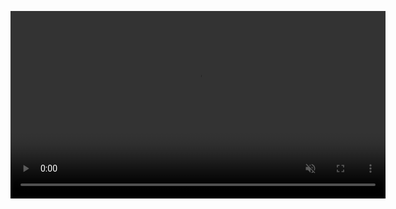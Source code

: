 <video src="https://github.com/user-attachments/assets/850587b8-a82f-4d6a-b767-c77f06dd290e" autoplay loop muted playsinline width="600"></video>
